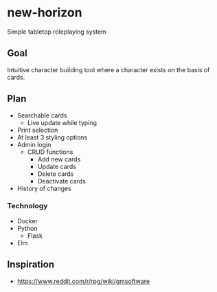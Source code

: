 # new-horizon
Simple tabletop roleplaying system

## Goal
Intuitive character building tool where a character exists on the basis of cards.

## Plan

* Searchable cards
  * Live update while typing
* Print selection
* At least 3 styling options
* Admin login
  * CRUD functions
    * Add new cards
    * Update cards
    * Delete cards
    * Deactivate cards
* History of changes

### Technology

* Docker
* Python
  * Flask
* Elm

## Inspiration

* https://www.reddit.com/r/rpg/wiki/gmsoftware
